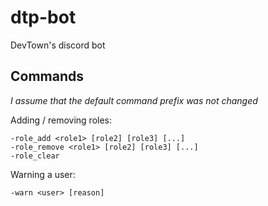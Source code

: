 # dtp-bot

DevTown's discord bot

## Commands

_I assume that the default command prefix was not changed_

Adding / removing roles:

```
-role_add <role1> [role2] [role3] [...]
-role_remove <role1> [role2] [role3] [...]
-role_clear
```

Warning a user:

```
-warn <user> [reason]
```
